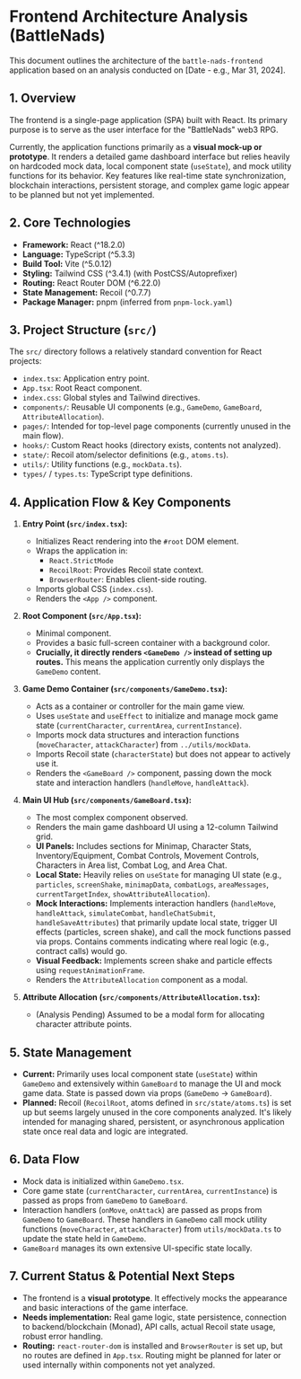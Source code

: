 # Frontend Architecture Analysis (BattleNads)

This document outlines the architecture of the `battle-nads-frontend` application based on an analysis conducted on [Date - e.g., Mar 31, 2024].

## 1. Overview

The frontend is a single-page application (SPA) built with React. Its primary purpose is to serve as the user interface for the "BattleNads" web3 RPG.

Currently, the application functions primarily as a **visual mock-up or prototype**. It renders a detailed game dashboard interface but relies heavily on hardcoded mock data, local component state (`useState`), and mock utility functions for its behavior. Key features like real-time state synchronization, blockchain interactions, persistent storage, and complex game logic appear to be planned but not yet implemented.

## 2. Core Technologies

*   **Framework:** React (^18.2.0)
*   **Language:** TypeScript (^5.3.3)
*   **Build Tool:** Vite (^5.0.12)
*   **Styling:** Tailwind CSS (^3.4.1) (with PostCSS/Autoprefixer)
*   **Routing:** React Router DOM (^6.22.0)
*   **State Management:** Recoil (^0.7.7)
*   **Package Manager:** pnpm (inferred from `pnpm-lock.yaml`)

## 3. Project Structure (`src/`)

The `src/` directory follows a relatively standard convention for React projects:

*   `index.tsx`: Application entry point.
*   `App.tsx`: Root React component.
*   `index.css`: Global styles and Tailwind directives.
*   `components/`: Reusable UI components (e.g., `GameDemo`, `GameBoard`, `AttributeAllocation`).
*   `pages/`: Intended for top-level page components (currently unused in the main flow).
*   `hooks/`: Custom React hooks (directory exists, contents not analyzed).
*   `state/`: Recoil atom/selector definitions (e.g., `atoms.ts`).
*   `utils/`: Utility functions (e.g., `mockData.ts`).
*   `types/` / `types.ts`: TypeScript type definitions.

## 4. Application Flow & Key Components

1.  **Entry Point (`src/index.tsx`):**
    *   Initializes React rendering into the `#root` DOM element.
    *   Wraps the application in:
        *   `React.StrictMode`
        *   `RecoilRoot`: Provides Recoil state context.
        *   `BrowserRouter`: Enables client-side routing.
    *   Imports global CSS (`index.css`).
    *   Renders the `<App />` component.

2.  **Root Component (`src/App.tsx`):**
    *   Minimal component.
    *   Provides a basic full-screen container with a background color.
    *   **Crucially, it directly renders `<GameDemo />` instead of setting up routes.** This means the application currently only displays the `GameDemo` content.

3.  **Game Demo Container (`src/components/GameDemo.tsx`):**
    *   Acts as a container or controller for the main game view.
    *   Uses `useState` and `useEffect` to initialize and manage mock game state (`currentCharacter`, `currentArea`, `currentInstance`).
    *   Imports mock data structures and interaction functions (`moveCharacter`, `attackCharacter`) from `../utils/mockData`.
    *   Imports Recoil state (`characterState`) but does not appear to actively use it.
    *   Renders the `<GameBoard />` component, passing down the mock state and interaction handlers (`handleMove`, `handleAttack`).

4.  **Main UI Hub (`src/components/GameBoard.tsx`):**
    *   The most complex component observed.
    *   Renders the main game dashboard UI using a 12-column Tailwind grid.
    *   **UI Panels:** Includes sections for Minimap, Character Stats, Inventory/Equipment, Combat Controls, Movement Controls, Characters in Area list, Combat Log, and Area Chat.
    *   **Local State:** Heavily relies on `useState` for managing UI state (e.g., `particles`, `screenShake`, `minimapData`, `combatLogs`, `areaMessages`, `currentTargetIndex`, `showAttributeAllocation`).
    *   **Mock Interactions:** Implements interaction handlers (`handleMove`, `handleAttack`, `simulateCombat`, `handleChatSubmit`, `handleSaveAttributes`) that primarily update local state, trigger UI effects (particles, screen shake), and call the mock functions passed via props. Contains comments indicating where real logic (e.g., contract calls) would go.
    *   **Visual Feedback:** Implements screen shake and particle effects using `requestAnimationFrame`.
    *   Renders the `AttributeAllocation` component as a modal.

5.  **Attribute Allocation (`src/components/AttributeAllocation.tsx`):**
    *   (Analysis Pending) Assumed to be a modal form for allocating character attribute points.

## 5. State Management

*   **Current:** Primarily uses local component state (`useState`) within `GameDemo` and extensively within `GameBoard` to manage the UI and mock game data. State is passed down via props (`GameDemo` -> `GameBoard`).
*   **Planned:** Recoil (`RecoilRoot`, atoms defined in `src/state/atoms.ts`) is set up but seems largely unused in the core components analyzed. It's likely intended for managing shared, persistent, or asynchronous application state once real data and logic are integrated.

## 6. Data Flow

*   Mock data is initialized within `GameDemo.tsx`.
*   Core game state (`currentCharacter`, `currentArea`, `currentInstance`) is passed as props from `GameDemo` to `GameBoard`.
*   Interaction handlers (`onMove`, `onAttack`) are passed as props from `GameDemo` to `GameBoard`. These handlers in `GameDemo` call mock utility functions (`moveCharacter`, `attackCharacter`) from `utils/mockData.ts` to update the state held in `GameDemo`.
*   `GameBoard` manages its own extensive UI-specific state locally.

## 7. Current Status & Potential Next Steps

*   The frontend is a **visual prototype**. It effectively mocks the appearance and basic interactions of the game interface.
*   **Needs implementation:** Real game logic, state persistence, connection to backend/blockchain (Monad), API calls, actual Recoil state usage, robust error handling.
*   **Routing:** `react-router-dom` is installed and `BrowserRouter` is set up, but no routes are defined in `App.tsx`. Routing might be planned for later or used internally within components not yet analyzed.
